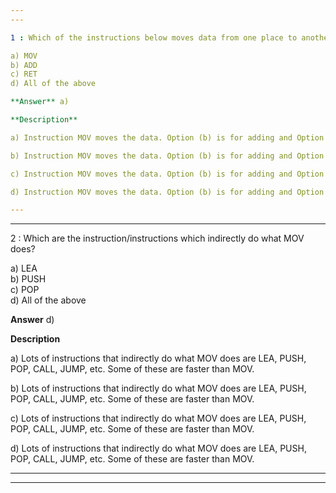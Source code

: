 ```yaml
---
---

1 : Which of the instructions below moves data from one place to another, say from memory to CPU or vice versa, or between two CPU Registers?  

a) MOV  
b) ADD  
c) RET  
d) All of the above  

**Answer** a) 

**Description**

a) Instruction MOV moves the data. Option (b) is for adding and Option (c) RET is to Return from the procedure.

b) Instruction MOV moves the data. Option (b) is for adding and Option (c) RET is to Return from the procedure.

c) Instruction MOV moves the data. Option (b) is for adding and Option (c) RET is to Return from the procedure.

d) Instruction MOV moves the data. Option (b) is for adding and Option (c) RET is to Return from the procedure.

---
```

---

2 : Which are the instruction/instructions which indirectly do what MOV does?  

a) LEA  
b) PUSH  
c) POP  
d) All of the above  

**Answer** d) 

**Description**

a) Lots of instructions that indirectly do what MOV does are LEA, PUSH, POP, CALL, JUMP, etc. Some of these are faster than MOV.

b) Lots of instructions that indirectly do what MOV does are LEA, PUSH, POP, CALL, JUMP, etc. Some of these are faster than MOV.

c) Lots of instructions that indirectly do what MOV does are LEA, PUSH, POP, CALL, JUMP, etc. Some of these are faster than MOV.

d) Lots of instructions that indirectly do what MOV does are LEA, PUSH, POP, CALL, JUMP, etc. Some of these are faster than MOV.

---
---




